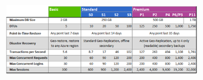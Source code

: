 ![サービス階層とパフォーマンス レベル](./media/sql-database-service-tiers-table/sql-database-service-tiers-table.png)

<!---HONumber=Nov15_HO2-->